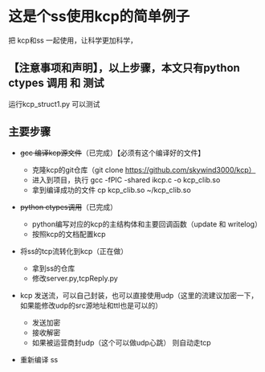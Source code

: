 # 这是个ss使用kcp的简单例子
把 kcp和ss 一起使用，让科学更加科学，

## 【注意事项和声明】，以上步骤，本文只有python ctypes 调用 和 测试
运行kcp_struct1.py 可以测试

## 主要步骤
  - ~~gcc 编译kcp源文件~~（已完成）【必须有这个编译好的文件】
    + 克隆kcp的git仓库（git clone https://github.com/skywind3000/kcp）
    + 进入到项目，执行 gcc -fPIC -shared ikcp.c -o kcp_clib.so
    + 拿到编译成功的文件 cp kcp_clib.so ~/kcp_clib.so
  - ~~python ctypes调用~~（已完成）
    + python编写对应的kcp的主结构体和主要回调函数（update 和 writelog）
    + 按照kcp的文档配置kcp
  - 将ss的tcp流转化到kcp（正在做）
    - 拿到ss的仓库
    - 修改server.py,tcpReply.py
    
  - kcp 发送流，可以自己封装，也可以直接使用udp（这里的流建议加密一下，如果能修改udp的src源地址和ttl也是可以的）
    + 发送加密
    + 接收解密
    + 如果被运营商封udp（这个可以做udp心跳） 则自动走tcp
  - 重新编译 ss
  

